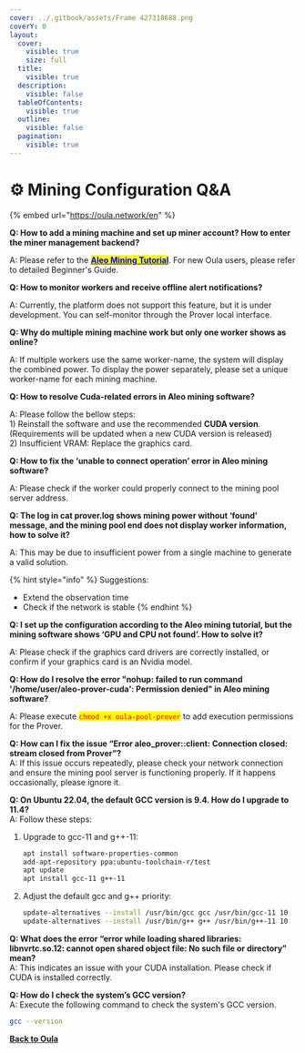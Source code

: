 ```yaml
---
cover: ../.gitbook/assets/Frame 427318688.png
coverY: 0
layout:
  cover:
    visible: true
    size: full
  title:
    visible: true
  description:
    visible: false
  tableOfContents:
    visible: true
  outline:
    visible: false
  pagination:
    visible: true
---
```


# ⚙️ Mining Configuration Q\&A

{% embed url="https://oula.network/en" %}

**Q: How to add a mining machine and set up miner account? How to enter the miner management backend?**

A: Please refer to the [<mark style="color:blue;">**Aleo Mining Tutorial**</mark>](../start-mining/publish-your-docs.md). For new Oula users, please refer to detailed Beginner's Guide.



**Q: How to monitor workers and receive offline alert notifications?**

A: Currently, the platform does not support this feature, but it is under development. You can self-monitor through the Prover local interface.



**Q: Why do multiple mining machine work but only one worker shows as online?**

A: If multiple workers use the same worker-name, the system will display the combined power. To display the power separately, please set a unique worker-name for each mining machine.



**Q: How to resolve Cuda-related errors in Aleo mining software?**

A: Please follow the bellow steps:\
1\)  Reinstall the software and use the recommended **CUDA version**. (Requirements will be updated when a new CUDA version is released)\
2\) Insufficient VRAM: Replace the graphics card.



**Q: How to fix the ‘unable to connect operation’ error in Aleo mining software?**

A: Please check if the worker could properly connect to the mining pool server address.



**Q: The log in cat prover.log shows mining power without ‘found’ message, and the mining pool end does not display worker information, how to solve it?**

A: This may be due to insufficient power from a single machine to generate a valid solution.

{% hint style="info" %}
Suggestions:

* Extend the observation time
* Check if the network is stable
{% endhint %}



**Q: I set up the configuration according to the Aleo mining tutorial, but the mining software shows ‘GPU and CPU not found’. How to solve it?**

A: Please check if the graphics card drivers are correctly installed, or confirm if your graphics card is an Nvidia model.



**Q: How do I resolve the error "nohup: failed to run command '/home/user/aleo-prover-cuda': Permission denied" in Aleo mining software?**

A: Please execute <mark style="color:red;">`chmod +x oula-pool-prover`</mark> to add execution permissions for the Prover.



**Q: How can I fix the issue “Error aleo\_prover::client: Connection closed: stream closed from Prover”?**\
A: If this issue occurs repeatedly, please check your network connection and ensure the mining pool server is functioning properly. If it happens occasionally, please ignore it.



**Q: On Ubuntu 22.04, the default GCC version is 9.4. How do I upgrade to 11.4?**\
A: Follow these steps:

1.  Upgrade to gcc-11 and g++-11:

    ```bash
    apt install software-properties-common
    add-apt-repository ppa:ubuntu-toolchain-r/test
    apt update
    apt install gcc-11 g++-11
    ```
2.  Adjust the default gcc and g++ priority:

    ```bash
    update-alternatives --install /usr/bin/gcc gcc /usr/bin/gcc-11 10
    update-alternatives --install /usr/bin/g++ g++ /usr/bin/g++-11 10
    ```



**Q: What does the error “error while loading shared libraries: libnvrtc.so.12: cannot open shared object file: No such file or directory” mean?**\
A: This indicates an issue with your CUDA installation. Please check if CUDA is installed correctly.



**Q: How do I check the system’s GCC version?**\
A: Execute the following command to check the system's GCC version.

```bash
gcc --version
```





[**Back to Oula**](https://oula.network/en/login)
